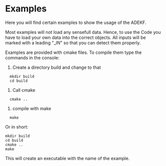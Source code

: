 # Examples 

Here you will find certain examples to show the usage of the ADEKF.


Most examples will not load any sensefull data. Hence, to use the Code you have to load your own data into the correct objects.
All inputs will be marked with a leading \"__IN_\" so that you can detect them properly.

Examples are provided with cmake files. To compile them type the commands in the console:
1. Create a directory build and change to that
```
  mkdir build
  cd build
  ```
1. Call cmake
```
  cmake ..
  ```
1. compile with make
```
  make
  ```
  
Or in short:
```
mkdir build
cd build
cmake ..
make
```
This will create an executable with the name of the example.

